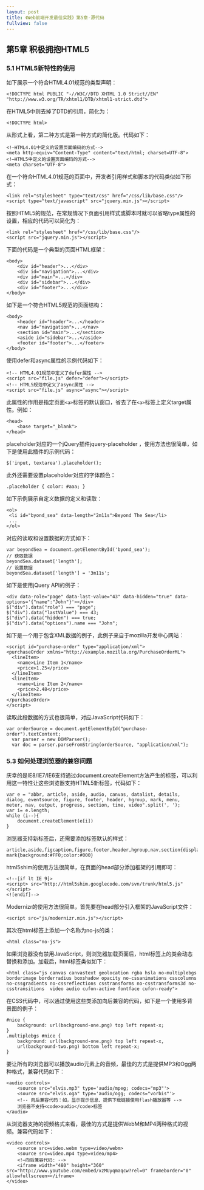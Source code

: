 ```yaml
---
layout: post
title: 《Web前端开发最佳实践》第5章-源代码
fullview: false
---
```

## 第5章 积极拥抱HTML5
### 5.1 HTML5新特性的使用
如下展示一个符合HTML4.01规范的类型声明：

	<!DOCTYPE html PUBLIC "-//W3C//DTD XHTML 1.0 Strict//EN" "http://www.w3.org/TR/xhtml1/DTD/xhtml1-strict.dtd">

在HTML5中则去掉了DTD的引用，简化为：

	<!DOCTYPE html>

从形式上看，第二种方式是第一种方式的简化版。代码如下：

	<!—HTML4.01中定义的设置页面编码的方式-->
	<meta http-equiv="Content-Type" content="text/html; charset=UTF-8">
	<!—HTML5中定义的设置页面编码的方式-->
	<meta charset="UTF-8">

在一个符合HTML4.01规范的页面中，开发者引用样式和脚本的代码类似如下形式：

	<link rel="stylesheet" type="text/css" href="/css/lib/base.css"/>
	<script type="text/javascript" src="jquery.min.js"></script>

按照HTML5的规范，在常规情况下页面引用样式或脚本时就可以省略type属性的设置，相应的代码可以简化为：

	<link rel="stylesheet" href="/css/lib/base.css"/>
	<script src="jquery.min.js"></script>

下面的代码是一个典型的页面HTML框架：

	<body>
	    <div id="header">...</div>
	    <div id="navigation">...</div>
	    <div id="main">...</div>
	    <div id="sidebar">...</div>
	    <div id="footer">...</div>
	</body>

如下是一个符合HTML5规范的页面结构：

	<body>
	    <header id="header">...</header>
	    <nav id="navigation">...</nav>
	    <section id="main">...</section>
	    <aside id="sidebar">...</aside>
	    <footer id="footer">...</footer>
	</body>

使用defer和async属性的示例代码如下：

	<!-- HTML4.01规范中定义了defer属性 -->
	<script src="file.js" defer="defer"></script>
	<!-- HTML5规范中定义了async属性 -->
	<script src="file.js" async="async"></script>

此属性的作用是指定页面`<a>`标签的默认窗口，省去了在`<a>`标签上定义target属性。例如：

	<head>
		<base target="_blank">
	</head>

placeholder对应的一个jQuery插件jquery-placeholder ，使用方法也很简单，如下是使用此插件的示例代码：

	$('input, textarea').placeholder();

此外还需要设置placeholder对应的字体颜色：

	.placeholder { color: #aaa; }

如下示例展示自定义数据的定义和读取：

	<ol>
	 <li id="byond_sea" data-length="2m11s">Beyond The Sea</li>
	 ...
	</ol>

对应的读取和设置数据的方式如下：

	var beyondSea = document.getElementById('byond_sea');
	// 获取数据
	beyondSea.dataset['length'];
	// 设置数据
	beyondSea.dataset['length'] = '3m11s';

如下是使用jQuery API的例子：

	<div data-role="page" data-last-value="43" data-hidden="true" data-options='{"name":"John"}'></div>
	$("div").data("role") === "page";
	$("div").data("lastValue") === 43;
	$("div").data("hidden") === true;
	$("div").data("options").name === "John";

如下是一个用于包含XML数据的例子，此例子来自于mozilla开发中心网站：

	<script id="purchase-order" type="application/xml">
	<purchaseOrder xmlns="http://example.mozilla.org/PurchaseOrderML">
	  <lineItem>
	    <name>Line Item 1</name>
	    <price>1.25</price>
	  </lineItem>
	  <lineItem>
	    <name>Line Item 2</name>
	    <price>2.48</price>
	  </lineItem>
	</purchaseOrder>
	</script>

读取此段数据的方式也很简单，对应JavaScript代码如下：

	var orderSource = document.getElementById("purchase-order").textContent;
	  var parser = new DOMParser();
	  var doc = parser.parseFromString(orderSource, "application/xml");

### 5.3 如何处理浏览器的兼容问题
庆幸的是IE8/IE7/IE6支持通过document.createElement方法产生的标签，可以利用这一特性让这些浏览器支持HTML5新标签，代码如下：

	var e = "abbr, article, aside, audio, canvas, datalist, details, dialog, eventsource, figure, footer, header, hgroup, mark, menu, meter, nav, output, progress, section, time, video".split(', ');
	var i= e.length;
	while (i--){
	    document.createElement(e[i])
	}

浏览器支持新标签后，还需要添加标签默认的样式：

	article,aside,figcaption,figure,footer,header,hgroup,nav,section{display:block}
	mark{background:#FF0;color:#000}

html5shim的使用方法很简单，在页面的head部分添加框架的引用即可：

	<!--[if lt IE 9]>
	<script> src="http://html5shim.googlecode.com/svn/trunk/html5.js"</script>
	<![endif]-->

Modernizr的使用方法很简单，首先要在head部分引入框架的JavaScript文件：

	<script src="js/modernizr.min.js"></script>

其次在html标签上添加一个名称为no-js的类：

	<html class="no-js">

如果浏览器没有禁用JavaScript，则浏览器加载页面后，html标签上的类会动态替换和添加。加载后，html标签类似如下：

	<html class="js canvas canvastext geolocation rgba hsla no-multiplebgs borderimage borderradius boxshadow opacity no-cssanimations csscolumns no-cssgradients no-cssreflections csstransforms no-csstransforms3d no-csstransitions  video audio cufon-active fontface cufon-ready">

在CSS代码中，可以通过使用这些类添加向后兼容的代码，如下是一个使用多背景图的例子：

	#nice {
	    background: url(background-one.png) top left repeat-x;
	}
	.multiplebgs #nice {
	    background: url(background-one.png) top left repeat-x,
	    url(background-two.png) bottom left repeat-x;
	}

要让所有的浏览器可以播放audio元素上的音频，最佳的方式是提供MP3和Ogg两种格式，兼容代码如下：

	<audio controls>
	    <source src="elvis.mp3" type='audio/mpeg; codecs="mp3"'>
	    <source src="elvis.oga" type='audio/ogg; codecs="vorbis"'>
	    <!-- 向后兼容代码：如，显示提示信息、提供下载链接使用flash播放器等 -->
	    浏览器不支持<code>audio</code>标签
	</audio>

从浏览器支持的视频格式来看，最佳的方式是提供WebM和MP4两种格式的视频。兼容代码如下：

	<video controls>
	    <source src=video.webm type=video/webm>
	    <source src=video.mp4 type=video/mp4>
	    <!—向后兼容代码: -->
	    <iframe width="480" height="360" src="http://www.youtube.com/embed/xzMUyqmaqcw?rel=0" frameborder="0" allowfullscreen></iframe>
	</video>